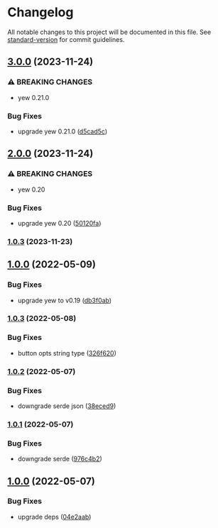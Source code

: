 # Changelog

All notable changes to this project will be documented in this file. See [standard-version](https://github.com/conventional-changelog/standard-version) for commit guidelines.

## [3.0.0](https://github.com/Terkwood/yew-export-button/compare/v2.0.0...v3.0.0) (2023-11-24)


### ⚠ BREAKING CHANGES

* yew 0.21.0

### Bug Fixes

* upgrade yew 0.21.0 ([d5cad5c](https://github.com/Terkwood/yew-export-button/commit/d5cad5c896dd850fb5e12ed1d36e81bcec339de5))

## [2.0.0](https://github.com/Terkwood/yew-export-button/compare/v1.0.3...v2.0.0) (2023-11-24)


### ⚠ BREAKING CHANGES

* yew 0.20

### Bug Fixes

* upgrade yew 0.20 ([50120fa](https://github.com/Terkwood/yew-export-button/commit/50120fa26468df7d638821ff8811fd7fb315b011))

### [1.0.3](https://github.com/Terkwood/yew-export-button/compare/v1.0.0...v1.0.3) (2023-11-23)

## [1.0.0](https://github.com/Terkwood/yew-export-button/compare/v0.1.0...v1.0.0) (2022-05-09)


### Bug Fixes

* upgrade yew to v0.19 ([db3f0ab](https://github.com/Terkwood/yew-export-button/commit/db3f0ab5bf7360a44c043672bd1c971e8180d52a))

### [1.0.3](https://github.com/Terkwood/yew-export-button/compare/v1.0.2...v1.0.3) (2022-05-08)


### Bug Fixes

* button opts string type ([326f620](https://github.com/Terkwood/yew-export-button/commit/326f620a9e249dbb31886388c12c456b8c1228e7))

### [1.0.2](https://github.com/Terkwood/yew-export-button/compare/v1.0.1...v1.0.2) (2022-05-07)


### Bug Fixes

* downgrade serde json ([38eced9](https://github.com/Terkwood/yew-export-button/commit/38eced9db2c2b5fc8e240a4b85f710b6022581c2))

### [1.0.1](https://github.com/Terkwood/yew-export-button/compare/v1.0.0...v1.0.1) (2022-05-07)


### Bug Fixes

* downgrade serde ([976c4b2](https://github.com/Terkwood/yew-export-button/commit/976c4b243d3fcbecdab0086a646432d0d11208ee))

## [1.0.0](https://github.com/Terkwood/yew-export-button/compare/v0.1.0...v1.0.0) (2022-05-07)


### Bug Fixes

* upgrade deps ([04e2aab](https://github.com/Terkwood/yew-export-button/commit/04e2aabb00c53edbafe80d57c3d9c6f768a9e4a4))
